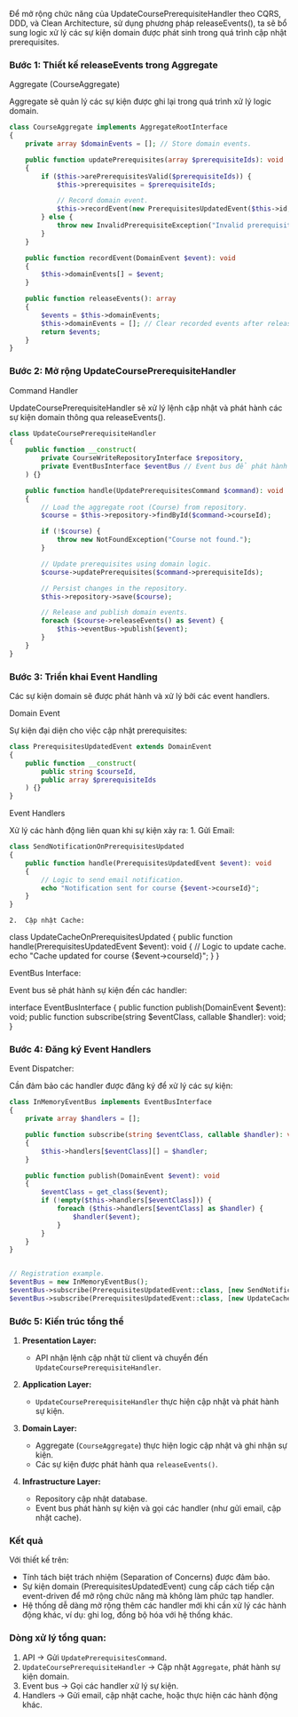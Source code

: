 Để mở rộng chức năng của UpdateCoursePrerequisiteHandler theo CQRS, DDD, và Clean Architecture, sử dụng phương pháp releaseEvents(), ta sẽ bổ sung logic xử lý các sự kiện domain được phát sinh trong quá trình cập nhật prerequisites.

### Bước 1: Thiết kế releaseEvents trong Aggregate

Aggregate (CourseAggregate)

Aggregate sẽ quản lý các sự kiện được ghi lại trong quá trình xử lý logic domain.

```php
class CourseAggregate implements AggregateRootInterface
{
    private array $domainEvents = []; // Store domain events.

    public function updatePrerequisites(array $prerequisiteIds): void
    {
        if ($this->arePrerequisitesValid($prerequisiteIds)) {
            $this->prerequisites = $prerequisiteIds;

            // Record domain event.
            $this->recordEvent(new PrerequisitesUpdatedEvent($this->id, $prerequisiteIds));
        } else {
            throw new InvalidPrerequisiteException("Invalid prerequisites provided.");
        }
    }

    public function recordEvent(DomainEvent $event): void
    {
        $this->domainEvents[] = $event;
    }

    public function releaseEvents(): array
    {
        $events = $this->domainEvents;
        $this->domainEvents = []; // Clear recorded events after releasing.
        return $events;
    }
}
```

### Bước 2: Mở rộng UpdateCoursePrerequisiteHandler

Command Handler

UpdateCoursePrerequisiteHandler sẽ xử lý lệnh cập nhật và phát hành các sự kiện domain thông qua releaseEvents().

```php
class UpdateCoursePrerequisiteHandler
{
    public function __construct(
        private CourseWriteRepositoryInterface $repository,
        private EventBusInterface $eventBus // Event bus để phát hành sự kiện.
    ) {}

    public function handle(UpdatePrerequisitesCommand $command): void
    {
        // Load the aggregate root (Course) from repository.
        $course = $this->repository->findById($command->courseId);

        if (!$course) {
            throw new NotFoundException("Course not found.");
        }

        // Update prerequisites using domain logic.
        $course->updatePrerequisites($command->prerequisiteIds);

        // Persist changes in the repository.
        $this->repository->save($course);

        // Release and publish domain events.
        foreach ($course->releaseEvents() as $event) {
            $this->eventBus->publish($event);
        }
    }
}
```

### Bước 3: Triển khai Event Handling

Các sự kiện domain sẽ được phát hành và xử lý bởi các event handlers.

Domain Event

Sự kiện đại diện cho việc cập nhật prerequisites:

```php
class PrerequisitesUpdatedEvent extends DomainEvent
{
    public function __construct(
        public string $courseId,
        public array $prerequisiteIds
    ) {}
}
```

Event Handlers

Xử lý các hành động liên quan khi sự kiện xảy ra:
	1.	Gửi Email:

```php
class SendNotificationOnPrerequisitesUpdated
{
    public function handle(PrerequisitesUpdatedEvent $event): void
    {
        // Logic to send email notification.
        echo "Notification sent for course {$event->courseId}";
    }
}
```


	2.	Cập nhật Cache:

class UpdateCacheOnPrerequisitesUpdated
{
    public function handle(PrerequisitesUpdatedEvent $event): void
    {
        // Logic to update cache.
        echo "Cache updated for course {$event->courseId}";
    }
}



EventBus Interface:

Event bus sẽ phát hành sự kiện đến các handler:

interface EventBusInterface
{
    public function publish(DomainEvent $event): void;
    public function subscribe(string $eventClass, callable $handler): void;
}

### Bước 4: Đăng ký Event Handlers

Event Dispatcher:

Cần đảm bảo các handler được đăng ký để xử lý các sự kiện:

```php
class InMemoryEventBus implements EventBusInterface
{
    private array $handlers = [];

    public function subscribe(string $eventClass, callable $handler): void
    {
        $this->handlers[$eventClass][] = $handler;
    }

    public function publish(DomainEvent $event): void
    {
        $eventClass = get_class($event);
        if (!empty($this->handlers[$eventClass])) {
            foreach ($this->handlers[$eventClass] as $handler) {
                $handler($event);
            }
        }
    }
}


// Registration example.
$eventBus = new InMemoryEventBus();
$eventBus->subscribe(PrerequisitesUpdatedEvent::class, [new SendNotificationOnPrerequisitesUpdated(), 'handle']);
$eventBus->subscribe(PrerequisitesUpdatedEvent::class, [new UpdateCacheOnPrerequisitesUpdated(), 'handle']);
```

### Bước 5: Kiến trúc tổng thể

1. **Presentation Layer:**
    - API nhận lệnh cập nhật từ client và chuyển đến `UpdateCoursePrerequisiteHandler`.

2. **Application Layer:**
    - `UpdateCoursePrerequisiteHandler` thực hiện cập nhật và phát hành sự kiện.

3. **Domain Layer:**
    - Aggregate (`CourseAggregate`) thực hiện logic cập nhật và ghi nhận sự kiện.
    - Các sự kiện được phát hành qua `releaseEvents()`.

4. **Infrastructure Layer:**
    - Repository cập nhật database.
    - Event bus phát hành sự kiện và gọi các handler (như gửi email, cập nhật cache).

### Kết quả

Với thiết kế trên:
- Tính tách biệt trách nhiệm (Separation of Concerns) được đảm bảo.
- Sự kiện domain (PrerequisitesUpdatedEvent) cung cấp cách tiếp cận event-driven để mở rộng chức năng mà không làm phức tạp handler.
- Hệ thống dễ dàng mở rộng thêm các handler mới khi cần xử lý các hành động khác, ví dụ: ghi log, đồng bộ hóa với hệ thống khác.

### Dòng xử lý tổng quan:

1. API -> Gửi `UpdatePrerequisitesCommand`.
2. `UpdateCoursePrerequisiteHandler` -> Cập nhật `Aggregate`, phát hành sự kiện domain.
3. Event bus -> Gọi các handler xử lý sự kiện.
4. Handlers -> Gửi email, cập nhật cache, hoặc thực hiện các hành động khác.
 
